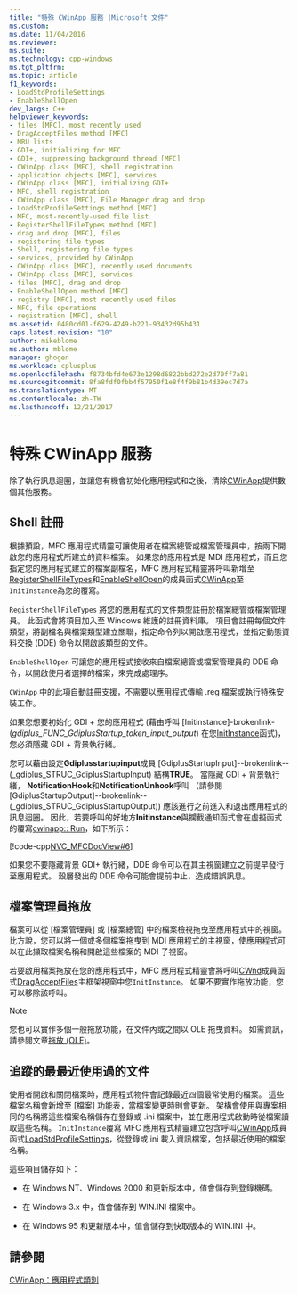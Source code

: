 ```yaml
---
title: "特殊 CWinApp 服務 |Microsoft 文件"
ms.custom: 
ms.date: 11/04/2016
ms.reviewer: 
ms.suite: 
ms.technology: cpp-windows
ms.tgt_pltfrm: 
ms.topic: article
f1_keywords:
- LoadStdProfileSettings
- EnableShellOpen
dev_langs: C++
helpviewer_keywords:
- files [MFC], most recently used
- DragAcceptFiles method [MFC]
- MRU lists
- GDI+, initializing for MFC
- GDI+, suppressing background thread [MFC]
- CWinApp class [MFC], shell registration
- application objects [MFC], services
- CWinApp class [MFC], initializing GDI+
- MFC, shell registration
- CWinApp class [MFC], File Manager drag and drop
- LoadStdProfileSettings method [MFC]
- MFC, most-recently-used file list
- RegisterShellFileTypes method [MFC]
- drag and drop [MFC], files
- registering file types
- Shell, registering file types
- services, provided by CWinApp
- CWinApp class [MFC], recently used documents
- CWinApp class [MFC], services
- files [MFC], drag and drop
- EnableShellOpen method [MFC]
- registry [MFC], most recently used files
- MFC, file operations
- registration [MFC], shell
ms.assetid: 0480cd01-f629-4249-b221-93432d95b431
caps.latest.revision: "10"
author: mikeblome
ms.author: mblome
manager: ghogen
ms.workload: cplusplus
ms.openlocfilehash: f8734bfd4e673e1298d6822bbd272e2d70ff7a81
ms.sourcegitcommit: 8fa8fdf0fbb4f57950f1e8f4f9b81b4d39ec7d7a
ms.translationtype: MT
ms.contentlocale: zh-TW
ms.lasthandoff: 12/21/2017
---
```

# <a name="special-cwinapp-services"></a>特殊 CWinApp 服務
除了執行訊息迴圈，並讓您有機會初始化應用程式和之後，清除[CWinApp](../mfc/reference/cwinapp-class.md)提供數個其他服務。  
  
##  <a name="_core_shell_registration"></a>Shell 註冊  
 根據預設，MFC 應用程式精靈可讓使用者在檔案總管或檔案管理員中，按兩下開啟您的應用程式所建立的資料檔案。 如果您的應用程式是 MDI 應用程式，而且您指定您的應用程式建立的檔案副檔名，MFC 應用程式精靈將呼叫新增至[RegisterShellFileTypes](../mfc/reference/cwinapp-class.md#registershellfiletypes)和[EnableShellOpen](../mfc/reference/cwinapp-class.md#enableshellopen)的成員函式[CWinApp](../mfc/reference/cwinapp-class.md)至`InitInstance`為您的覆寫。  
  
 `RegisterShellFileTypes` 將您的應用程式的文件類型註冊於檔案總管或檔案管理員。 此函式會將項目加入至 Windows 維護的註冊資料庫。 項目會註冊每個文件類型，將副檔名與檔案類型建立關聯，指定命令列以開啟應用程式，並指定動態資料交換 (DDE) 命令以開啟該類型的文件。  
  
 `EnableShellOpen` 可讓您的應用程式接收來自檔案總管或檔案管理員的 DDE 命令，以開啟使用者選擇的檔案，來完成處理序。  
  
 `CWinApp` 中的此項自動註冊支援，不需要以應用程式傳輸 .reg 檔案或執行特殊安裝工作。  
  
 如果您想要初始化 GDI + 您的應用程式 (藉由呼叫 [Initinstance]-brokenlink-(_gdiplus_FUNC_GdiplusStartup_token_input_output_) 在您[InitInstance](../mfc/reference/cwinapp-class.md#initinstance)函式)，您必須隱藏 GDI + 背景執行緒。  
  
 您可以藉由設定**Gdiplusstartupinput**成員 [GdiplusStartupInput]--brokenlink--(_gdiplus_STRUC_GdiplusStartupInput) 結構**TRUE**。 當隱藏 GDI + 背景執行緒， **NotificationHook**和**NotificationUnhook**呼叫 （請參閱 [GdiplusStartupOutput]--brokenlink--(_gdiplus_STRUC_GdiplusStartupOutput)) 應該進行之前進入和退出應用程式的訊息迴圈。 因此，若要呼叫的好地方**Initinstance**與攔截通知函式會在虛擬函式的覆寫[cwinapp:: Run](../mfc/reference/cwinapp-class.md#run)，如下所示：  
  
 [!code-cpp[NVC_MFCDocView#6](../mfc/codesnippet/cpp/special-cwinapp-services_1.cpp)]  
  
 如果您不要隱藏背景 GDI+ 執行緒，DDE 命令可以在其主視窗建立之前提早發行至應用程式。 殼層發出的 DDE 命令可能會提前中止，造成錯誤訊息。  
  
##  <a name="_core_file_manager_drag_and_drop"></a>檔案管理員拖放  
 檔案可以從 [檔案管理員] 或 [檔案總管] 中的檔案檢視拖曳至應用程式中的視窗。 比方說，您可以將一個或多個檔案拖曳到 MDI 應用程式的主視窗，使應用程式可以在此擷取檔案名稱和開啟這些檔案的 MDI 子視窗。  
  
 若要啟用檔案拖放在您的應用程式中，MFC 應用程式精靈會將呼叫[CWnd](../mfc/reference/cwnd-class.md)成員函式[DragAcceptFiles](../mfc/reference/cwnd-class.md#dragacceptfiles)主框架視窗中您`InitInstance`。 如果不要實作拖放功能，您可以移除該呼叫。  
  
> [!NOTE]
>  您也可以實作多個一般拖放功能，在文件內或之間以 OLE 拖曳資料。 如需資訊，請參閱文章[拖放 (OLE)](../mfc/drag-and-drop-ole.md)。  
  
##  <a name="_core_keeping_track_of_the_most_recently_used_documents"></a>追蹤的最最近使用過的文件  
 使用者開啟和關閉檔案時，應用程式物件會記錄最近四個最常使用的檔案。 這些檔案名稱會新增至 [檔案] 功能表，當檔案變更時則會更新。 架構會使用與專案相同的名稱將這些檔案名稱儲存在登錄或 .ini 檔案中，並在應用程式啟動時從檔案讀取這些名稱。 `InitInstance`覆寫 MFC 應用程式精靈建立包含呼叫[CWinApp](../mfc/reference/cwinapp-class.md)成員函式[LoadStdProfileSettings](../mfc/reference/cwinapp-class.md#loadstdprofilesettings)，從登錄或.ini 載入資訊檔案，包括最近使用的檔案名稱。  
  
 這些項目儲存如下：  
  
-   在 Windows NT、Windows 2000 和更新版本中，值會儲存到登錄機碼。  
  
-   在 Windows 3.x 中，值會儲存到 WIN.INI 檔案中。  
  
-   在 Windows 95 和更新版本中，值會儲存到快取版本的 WIN.INI 中。  
  
## <a name="see-also"></a>請參閱  
 [CWinApp：應用程式類別](../mfc/cwinapp-the-application-class.md)